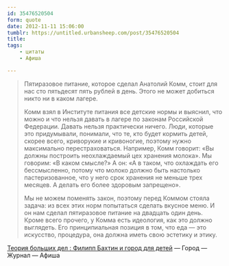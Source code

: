 ```yaml
---
id: 35476520504
form: quote
date: 2012-11-11 15:06:00
tumblr: https://untitled.urbansheep.com/post/35476520504
title: 
tags:
    - цитаты
    - Афиша

---
```


<blockquote>
<p>Пятиразовое питание, которое сделал Анатолий Комм, стоит для нас сто пятьдесят пять рублей в день. Этого не может добиться никто ни в каком лагере.</p>

<p>Комм взял в Институте питания все детские нормы и выяснил, что можно и что нельзя давать в лагере по законам Российской Федерации. Давать нельзя практически ничего. Люди, которые это придумывали, понимали, что те, кто будет кормить детей, скорее всего, криворукие и кривоногие, поэтому нужно максимально перестраховаться. Например, Комм говорит: «Вы должны построить неохлаждаемый цех хранения молока». Мы говорим: «В каком смысле?» А он: «А в таком, что охлаждать его бессмысленно, потому что молоко должно быть настолько пастеризованное, что у него срок хранения не меньше трех месяцев. А делать его более здоровым запрещено».</p>

<p>Мы не можем поменять закон, поэтому перед Коммом стояла задача: из всех этих норм попытаться сделать вкусное меню. И он нам сделал пятиразовое питание на двадцать один день. Кроме всего прочего, у Комма есть идеология, как это должно выглядеть. Его принципиальная позиция в том, что еда — это искусство, процедура, она должна иметь свою эстетику и этику.</p>
</blockquote>

<a href="http://www.afisha.ru/article/big_things_theory_bakhtin/">Теория больших дел : Филипп Бахтин и город для детей</a> — Город — Журнал — Афиша
